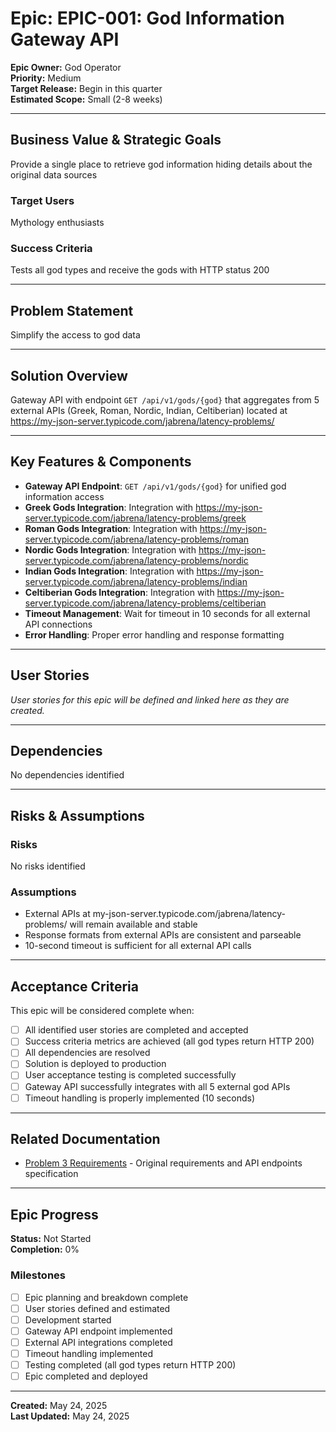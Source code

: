 # Epic: EPIC-001: God Information Gateway API

**Epic Owner:** God Operator  
**Priority:** Medium  
**Target Release:** Begin in this quarter  
**Estimated Scope:** Small (2-8 weeks)

---

## Business Value & Strategic Goals

Provide a single place to retrieve god information hiding details about the original data sources

### Target Users
Mythology enthusiasts

### Success Criteria
Tests all god types and receive the gods with HTTP status 200

---

## Problem Statement

Simplify the access to god data

---

## Solution Overview

Gateway API with endpoint `GET /api/v1/gods/{god}` that aggregates from 5 external APIs (Greek, Roman, Nordic, Indian, Celtiberian) located at https://my-json-server.typicode.com/jabrena/latency-problems/

---

## Key Features & Components

- **Gateway API Endpoint**: `GET /api/v1/gods/{god}` for unified god information access
- **Greek Gods Integration**: Integration with https://my-json-server.typicode.com/jabrena/latency-problems/greek
- **Roman Gods Integration**: Integration with https://my-json-server.typicode.com/jabrena/latency-problems/roman
- **Nordic Gods Integration**: Integration with https://my-json-server.typicode.com/jabrena/latency-problems/nordic
- **Indian Gods Integration**: Integration with https://my-json-server.typicode.com/jabrena/latency-problems/indian
- **Celtiberian Gods Integration**: Integration with https://my-json-server.typicode.com/jabrena/latency-problems/celtiberian
- **Timeout Management**: Wait for timeout in 10 seconds for all external API connections
- **Error Handling**: Proper error handling and response formatting

---

## User Stories

_User stories for this epic will be defined and linked here as they are created._

---

## Dependencies

No dependencies identified

---

## Risks & Assumptions

### Risks
No risks identified

### Assumptions
- External APIs at my-json-server.typicode.com/jabrena/latency-problems/ will remain available and stable
- Response formats from external APIs are consistent and parseable
- 10-second timeout is sufficient for all external API calls

---

## Acceptance Criteria

This epic will be considered complete when:
- [ ] All identified user stories are completed and accepted
- [ ] Success criteria metrics are achieved (all god types return HTTP 200)
- [ ] All dependencies are resolved
- [ ] Solution is deployed to production
- [ ] User acceptance testing is completed successfully
- [ ] Gateway API successfully integrates with all 5 external god APIs
- [ ] Timeout handling is properly implemented (10 seconds)

---

## Related Documentation

- [Problem 3 Requirements](examples/problem3/README.md) - Original requirements and API endpoints specification

---

## Epic Progress

**Status:** Not Started  
**Completion:** 0%

### Milestones
- [ ] Epic planning and breakdown complete
- [ ] User stories defined and estimated
- [ ] Development started
- [ ] Gateway API endpoint implemented
- [ ] External API integrations completed
- [ ] Timeout handling implemented
- [ ] Testing completed (all god types return HTTP 200)
- [ ] Epic completed and deployed

---

**Created:** May 24, 2025  
**Last Updated:** May 24, 2025 